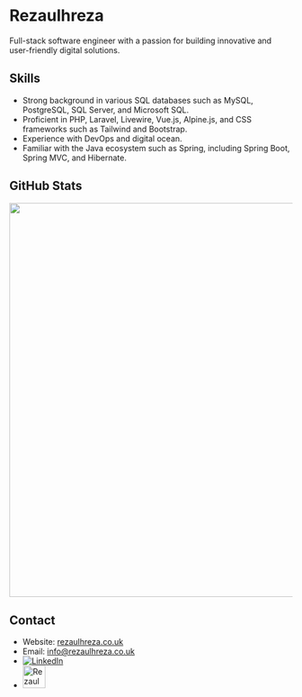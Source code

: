 # Rezaulhreza


Full-stack software engineer with a passion for building innovative and user-friendly digital solutions. 

## Skills
- Strong background in various SQL databases such as MySQL, PostgreSQL, SQL Server, and Microsoft SQL.
- Proficient in PHP, Laravel, Livewire, Vue.js, Alpine.js, and CSS frameworks such as Tailwind and Bootstrap.
- Experience with DevOps and digital ocean.
- Familiar with the Java ecosystem such as Spring, including Spring Boot, Spring MVC, and Hibernate.
## GitHub Stats


<img src="https://github-readme-streak-stats.herokuapp.com?user=rezaulhreza&theme=jolly" width="700">

## Contact

- Website: [rezaulhreza.co.uk](https://rezaulhreza.co.uk)
- Email: [info@rezaulhreza.co.uk](mailto:info@rezaulhreza.co.uk)
- [![LinkedIn](https://img.shields.io/badge/-LinkedIn-blue?style=flat-square&logo=linkedin&logoColor=white)](https://linkedin.com/in/rezaulhreza)
- <a href="https://twitter.com/rezaulhreza"><img src="https://cdn.worldvectorlogo.com/logos/twitter-6.svg" title="Twitter" alt="Rezaul H Reza Twitter profile" width="40"/></a>

